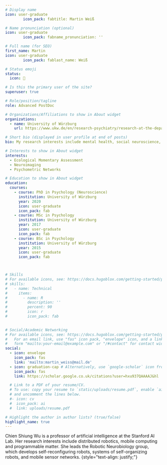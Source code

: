```yaml
---
# Display name
icon: user-graduate
        icon_pack: fabtitle: Martin Weiß

# Name pronunciation (optional)
icon: user-graduate
        icon_pack: fabname_pronunciation: ''

# Full name (for SEO)
first_name: Martin
icon: user-graduate
        icon_pack: fablast_name: Weiß

# Status emoji
status:
  icon: 🧠

# Is this the primary user of the site?
superuser: true

# Role/position/tagline
role: Advanced PostDoc

# Organizations/Affiliations to show in About widget
organizations:
  - name: University of Würzburg
    url: https://www.ukw.de/en/research-psychiatry/research-at-the-department-of-psychiatry/core-areas-of-research/translational-social-neuroscience/martin-weiss/

# Short bio (displayed in user profile at end of posts)
bio: My research interests include mental health, social neuroscience, environmental psychology and interindividual differences in social interactions.

# Interests to show in About widget
interests:
  - Ecological Momentary Assessment
  - Neuroimaging
  - Psychometric Networks

# Education to show in About widget
education:
  courses:
    - course: PhD in Psychology (Neuroscience)
      institution: University of Würzburg
      year: 2020
      icon: user-graduate
      icon_pack: fab
    - course: MSc in Psychology
      institution: University of Würzburg
      year: 2017
      icon: user-graduate
      icon_pack: fab
    - course: BSc in Psychology
      institution: University of Würzburg
      year: 2015
      icon: user-graduate
      icon_pack: fab



# Skills
# For available icons, see: https://docs.hugoblox.com/getting-started/page-builder/#icons
# skills:
#   - name: Technical
#     items:
#       - name: R
#         description: ''
#         percent: 90
#         icon: r
#         icon_pack: fab
        

# Social/Academic Networking
# For available icons, see: https://docs.hugoblox.com/getting-started/page-builder/#icons
#   For an email link, use "fas" icon pack, "envelope" icon, and a link in the
#   form "mailto:your-email@example.com" or "/#contact" for contact widget.
social:
  - icon: envelope
    icon_pack: fas
    link: 'mailto:martin_weiss@mail.de'
  - icon: graduation-cap # Alternatively, use `google-scholar` icon from `ai` icon pack
    icon_pack: fas
    link: https://scholar.google.co.uk/citations?user=hxu937QAAAAJ&hl

  # Link to a PDF of your resume/CV.
  # To use: copy your resume to `static/uploads/resume.pdf`, enable `ai` icons in `params.yaml`,
  # and uncomment the lines below.
  #- icon: cv
  #  icon_pack: ai
  #  link: uploads/resume.pdf

# Highlight the author in author lists? (true/false)
highlight_name: true
---
```


Chien Shiung Wu is a professor of artificial intelligence at the Stanford AI Lab. Her research interests include distributed robotics, mobile computing and programmable matter. She leads the Robotic Neurobiology group, which develops self-reconfiguring robots, systems of self-organizing robots, and mobile sensor networks.
{style="text-align: justify;"}
